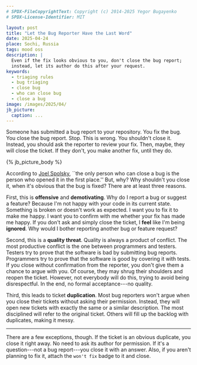 ```yaml
---
# SPDX-FileCopyrightText: Copyright (c) 2014-2025 Yegor Bugayenko
# SPDX-License-Identifier: MIT

layout: post
title: "Let the Bug Reporter Have the Last Word"
date: 2025-04-24
place: Sochi, Russia
tags: mood oss
description: |
  Even if the fix looks obvious to you, don't close the bug report;
  instead, let its author do this after your request.
keywords:
  - triaging rules
  - bug triaging
  - close bug
  - who can close bug
  - close a bug
image: /images/2025/04/
jb_picture:
  caption: ...
---
```


Someone has submitted a bug report to your repository.
You fix the bug.
You close the bug report.
Stop.
This is wrong.
You shouldn't close it.
Instead, you should ask the reporter to review your fix.
Then, maybe, they will close the ticket.
If they don't, you make another fix, until they do.

<!--more-->

{% jb_picture_body %}

According to [Joel Spolsky], ``the only person who can close a bug is the person who opened it in the first place.''
But, why?
Why shouldn't you close it, when it's obvious that the bug is fixed?
There are at least three reasons.

First, this is **offensive** and **demotivating**.
Why do I report a bug or suggest a feature?
Because I'm not happy with your code in its current state.
Something is broken or doesn't work as expected.
I want you to fix it to make me happy.
I want you to confirm with me whether your fix has made me happy.
If you don't ask and simply close the ticket, I **feel** like I'm being **ignored**.
Why would I bother reporting another bug or feature request?

Second, this is a **quality threat**.
Quality is always a product of conflict.
The most productive conflict is the one between programmers and testers.
Testers try to prove that the software is bad by submitting bug reports.
Programmers try to prove that the software is good by covering it with tests.
If you close without confirmation from the reporter, you don't give them a chance to argue with you.
Of course, they may shrug their shoulders and reopen the ticket.
However, not everybody will do this, trying to avoid being disrespectful.
In the end, no formal acceptance---no quality.

Third, this leads to ticket **duplication**.
Most bug reporters won't argue when you close their tickets without asking their permission.
Instead, they will open new tickets with exactly the same or a similar description.
The most disciplined will refer to the original ticket.
Others will fill up the backlog with duplicates, making it messy.

<hr/>

There are a few exceptions, though.
If the ticket is an obvious duplicate, you close it right away.
No need to ask its author for permission.
If it's a question---not a bug report---you close it with an answer.
Also, if you aren't planning to fix it, attach the `won't fix` badge to it and close.

[Joel Spolsky]: https://www.joelonsoftware.com/2000/11/08/painless-bug-tracking/
